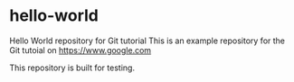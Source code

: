 # hello-world
Hello World repository for Git tutorial
This is an example repository for the Git tutoial on https://www.google.com

This repository is built for testing.

